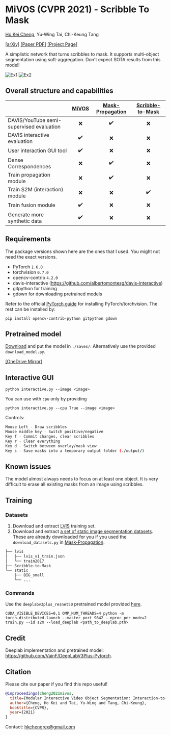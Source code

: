 # MiVOS (CVPR 2021) - Scribble To Mask

[Ho Kei Cheng](https://hkchengrex.github.io/), Yu-Wing Tai, Chi-Keung Tang

[[arXiv]](https://arxiv.org/abs/2103.07941) [[Paper PDF]](https://arxiv.org/pdf/2103.07941.pdf) [[Project Page]](https://hkchengrex.github.io/MiVOS/)

A simplistic network that turns scribbles to mask. It supports multi-object segmentation using soft-aggregation. Don't expect SOTA results from this model!

![Ex1](https://imgur.com/HesuB4x.gif) ![Ex2](https://imgur.com/NmCrCE1.gif)

## Overall structure and capabilities

|                                          | [MiVOS](https://github.com/hkchengrex/MiVOS) | [Mask-Propagation](https://github.com/hkchengrex/Mask-Propagation) | [Scribble-to-Mask](https://github.com/hkchengrex/Scribble-to-Mask) |
| ---------------------------------------- | :------------------------------------------: | :----------------------------------------------------------------: | :----------------------------------------------------------------: |
| DAVIS/YouTube semi-supervised evaluation |                     :x:                      |                         :heavy_check_mark:                         |                                :x:                                 |
| DAVIS interactive evaluation             |              :heavy_check_mark:              |                                :x:                                 |                                :x:                                 |
| User interaction GUI tool                |              :heavy_check_mark:              |                                :x:                                 |                                :x:                                 |
| Dense Correspondences                    |                     :x:                      |                         :heavy_check_mark:                         |                                :x:                                 |
| Train propagation module                 |                     :x:                      |                         :heavy_check_mark:                         |                                :x:                                 |
| Train S2M (interaction) module           |                     :x:                      |                                :x:                                 |                         :heavy_check_mark:                         |
| Train fusion module                      |              :heavy_check_mark:              |                                :x:                                 |                                :x:                                 |
| Generate more synthetic data             |              :heavy_check_mark:              |                                :x:                                 |                                :x:                                 |

## Requirements

The package versions shown here are the ones that I used. You might not need the exact versions.

- PyTorch `1.6.0`
- torchvision `0.7.0`
- opencv-contrib `4.2.0`
- davis-interactive (<https://github.com/albertomontesg/davis-interactive>)
- gitpython for training
- gdown for downloading pretrained models

Refer to the official [PyTorch guide](<https://pytorch.org/>) for installing PyTorch/torchvision. The rest can be installed by:

`pip install opencv-contrib-python gitpython gdown`

## Pretrained model

[Download](https://drive.google.com/file/d/1HKwklVey3P2jmmdmrACFlkXtcvNxbKMM/view?usp=sharing) and put the model in `./saves/`. Alternatively use the provided `download_model.py`.

[[OneDrive Mirror]](https://hkustconnect-my.sharepoint.com/:f:/g/personal/hkchengad_connect_ust_hk/EjHifAlvYUFPlEG2qBr-GGQBb1XyzxUvizJiQKBf8te2Cw?e=a6mxKz)

## Interactive GUI

`python interactive.py --image <image>`

You can use with `cpu` only by providing 

`python interactive.py --cpu True --image <image>`

Controls:

```bash
Mouse Left - Draw scribbles
Mouse middle key - Switch positive/negative
Key f - Commit changes, clear scribbles
Key r - Clear everything
Key d - Switch between overlay/mask view
Key s - Save masks into a temporary output folder (./output/)
```

## Known issues

The model almost always needs to focus on at least one object. It is very difficult to erase all existing masks from an image using scribbles.

## Training

### Datasets

1. Download and extract [LVIS](https://www.lvisdataset.org/dataset) training set.
2. Download and extract [a set of static image segmentation datasets](https://drive.google.com/file/d/1wUJq3HcLdN-z1t4CsUhjeZ9BVDb9YKLd/view?usp=sharing). These are already downloaded for you if you used the `download_datasets.py` in [Mask-Propagation](https://github.com/hkchengrex/Mask-Propagation).

```bash
├── lvis
│   ├── lvis_v1_train.json
│   └── train2017
├── Scribble-to-Mask
└── static
    ├── BIG_small
    └── ...
```

### Commands

Use the `deeplabv3plus_resnet50` pretrained model provided [here](https://github.com/VainF/DeepLabV3Plus-Pytorch).

`CUDA_VISIBLE_DEVICES=0,1 OMP_NUM_THREADS=4 python -m torch.distributed.launch --master_port 9842 --nproc_per_node=2 train.py --id s2m --load_deeplab <path_to_deeplab.pth>`

## Credit

Deeplab implementation and pretrained model: <https://github.com/VainF/DeepLabV3Plus-Pytorch>.

## Citation

Please cite our paper if you find this repo useful!

```bibtex
@inproceedings{cheng2021mivos,
  title={Modular Interactive Video Object Segmentation: Interaction-to-Mask, Propagation and Difference-Aware Fusion},
  author={Cheng, Ho Kei and Tai, Yu-Wing and Tang, Chi-Keung},
  booktitle={CVPR},
  year={2021}
}
```

Contact: <hkchengrex@gmail.com>
